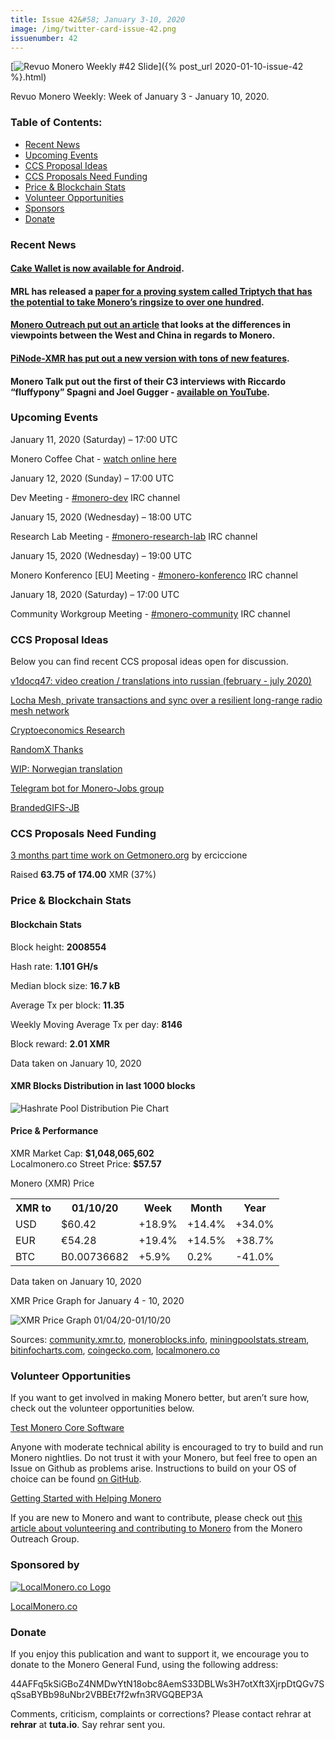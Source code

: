 ```yaml
---
title: Issue 42&#58; January 3-10, 2020
image: /img/twitter-card-issue-42.png
issuenumber: 42
---
```

[<img src="/img/img-issue42.png" alt="Revuo Monero Weekly #42 Slide" class="img-lead">]({% post_url 2020-01-10-issue-42 %}.html)

<p class="text-lead">Revuo Monero Weekly: Week of January 3 - January 10, 2020.</p>
<!--more-->

<h3>Table of Contents:</h3>
<ul class="contents">
    <li><a href="#news">Recent News</a></li>
    <li><a href="#events">Upcoming Events</a></li>
    <li><a href="#ideas">CCS Proposal Ideas</a></li>
    <li><a href="#proposals">CCS Proposals Need Funding</a></li>
    <li><a href="#stats">Price & Blockchain Stats</a></li>
    <li><a href="#volunteer">Volunteer Opportunities</a></li>
    <li><a href="#sponsor">Sponsors</a></li>
    <li><a href="#donate">Donate</a></li>
</ul>

<h3 id="news">Recent News</h3>

<div class="newsbyte">
    <h4><a href="https://play.google.com/store/apps/details?id=com.cakewallet.cake_wallet" target="_blank">Cake Wallet is now available for Android</a>.
    </h4>
</div>

<div class="newsbyte">
    <h4>MRL has released a <a href="https://eprint.iacr.org/2020/018" target="_blank">paper for a proving system called Triptych that has the potential to take Monero’s ringsize to over one hundred</a>.
    </h4>
</div>

<div class="newsbyte">
    <h4><a href="https://www.monerooutreach.org/monero-china-west.php" target="_blank">Monero Outreach put out an article</a> that looks at the differences in viewpoints between the West and China in regards to Monero.
    </h4>
</div>

<div class="newsbyte">
    <h4><a href="https://www.reddit.com/r/Monero/comments/ekvpji/pinodexmr_single_board_computer_plug_and_play/" target="_blank">PiNode-XMR has put out a new version with tons of new features</a>.
    </h4>
</div>

<div class="newsbyte">
    <h4>Monero Talk put out the first of their C3 interviews with Riccardo “fluffypony” Spagni and Joel Gugger - <a href="https://youtu.be/pa0RlyH92Ns" target="_blank">available on YouTube</a>.
    </h4>
</div>

<h3 id="events">Upcoming Events</h3>

<div class="event">
    <p class="date">January 11, 2020 (Saturday) – 17:00 UTC</p>
    <p>Monero Coffee Chat - <a href="https://www.youtube.com/channel/UCKxLNPJeEjPXOke55i5AIXA" target="_blank">watch online here</a></p>
</div>

<div class="event">
    <p class="date" markdown="1">January 12, 2020 (Sunday) – 17:00 UTC</p>
    <p markdown="1">Dev Meeting - <a href="irc://chat.freenode.net/#monero-dev" target="_blank">#monero-dev</a> IRC channel</p>
</div>

<div class="event">
    <p class="date" markdown="1">January 15, 2020 (Wednesday) – 18:00 UTC</p>
    <p markdown="1">Research Lab Meeting - <a href="irc://chat.freenode.net/#monero-research-lab" target="_blank">#monero-research-lab</a> IRC channel</p>
</div>

<div class="event">
    <p class="date" markdown="1">January 15, 2020 (Wednesday) – 19:00 UTC</p>
    <p markdown="1">Monero Konferenco [EU] Meeting - <a href="irc://chat.freenode.net/#monero-konferenco" target="_blank">#monero-konferenco</a> IRC channel</p>
</div>

<div class="event">
    <p class="date" markdown="1">January 18, 2020 (Saturday) – 17:00 UTC</p>
    <p markdown="1">Community Workgroup Meeting - <a href="irc://chat.freenode.net/#monero-community" target="_blank">#monero-community</a> IRC channel</p>
</div>

<h3 id="ideas">CCS Proposal Ideas</h3>

<p>Below you can find recent CCS proposal ideas open for discussion.</p>

<div class="proposal">
<p><a href="https://repo.getmonero.org/monero-project/ccs-proposals/merge_requests/116" target="_blank">v1docq47: video creation / translations into russian (february - july 2020)</a></p>
</div>

<div class="proposal">
<p><a href="https://repo.getmonero.org/monero-project/ccs-proposals/merge_requests/115" target="_blank">Locha Mesh, private transactions and sync over a resilient long-range radio mesh network</a></p>
</div>

<div class="proposal">
<p><a href="https://repo.getmonero.org/monero-project/ccs-proposals/merge_requests/113" target="_blank">Cryptoeconomics Research</a></p>
</div>

<div class="proposal">
<p><a href="https://repo.getmonero.org/monero-project/ccs-proposals/merge_requests/107" target="_blank">RandomX Thanks</a></p>
</div>

<div class="proposal">
<p><a href="https://repo.getmonero.org/monero-project/ccs-proposals/merge_requests/102" target="_blank">WIP: Norwegian translation</a></p>
</div>

<div class="proposal">
<p><a href="https://repo.getmonero.org/monero-project/ccs-proposals/merge_requests/91" target="_blank">Telegram bot for Monero-Jobs group</a></p>
</div>

<div class="proposal">
<p><a href="https://repo.getmonero.org/monero-project/ccs-proposals/merge_requests/88" target="_blank">BrandedGIFS-JB</a></p>
</div>

<h3 id="proposals">CCS Proposals Need Funding</h3>

<div class="proposal">
    <p><a href="https://ccs.getmonero.org/proposals/ErCiccione-website-jan-march.html" target="_blank">3 months part time work on Getmonero.org</a> by erciccione</p>
    <p>Raised <b>63.75 of 174.00</b> XMR (37%)</p>
</div>

<h3 id="stats">Price & Blockchain Stats</h3>

<h4 class="stat">Blockchain Stats</h4>

<div class="bcstats">
    <p>Block height: <b>2008554</b></p>
    <p>Hash rate: <b>1.101 GH/s</b></p>
    <p>Median block size: <b>16.7 kB</b></p>
    <p>Average Tx per block: <b>11.35</b></p>
    <p>Weekly Moving Average Tx per day: <b>8146</b></p>
    <p>Block reward: <b>2.01 XMR</b></p>
</div>
<p class="note">Data taken on January 10, 2020</p>

<h4 class="stat">XMR Blocks Distribution in last 1000 blocks</h4>
<p><img src="/img/hashrate-pool-distribution-0110.png" alt="Hashrate Pool Distribution Pie Chart"/></p>

<h4 class="stat">Price & Performance</h4>

<div class="price-intro">XMR Market Cap: <b>$1,048,065,602</b><br>Localmonero.co Street Price: <b>$57.57</b></div>

<p class="table-title">Monero (XMR) Price</p>
<table class="price-table">
  <tr class="row1">
    <th>XMR to</th>
    <th>01/10/20</th>
    <th>Week</th>
    <th>Month</th>
    <th>Year</th>
  </tr>
  <tr>
    <td data-th="XMR to">USD</td>
    <td data-th="01/10/20">$60.42</td>
    <td data-th="Week" class="green">+18.9%</td>
    <td data-th="Month" class="green">+14.4%</td>
    <td data-th="Year" class="green">+34.0%</td>
  </tr>
  <tr class="row3">
    <td data-th="XMR to">EUR</td>
    <td data-th="01/10/20">€54.28</td>
    <td data-th="Week" class="green">+19.4%</td>
    <td data-th="Month" class="green">+14.5%</td>
    <td data-th="Year" class="green">+38.7%</td>
  </tr>
  <tr>
    <td data-th="XMR to">BTC</td>
    <td data-th="01/10/20">B0.00736682</td>
    <td data-th="Week" class="green">+5.9%</td>
    <td data-th="Month" class="green">0.2%</td>
    <td data-th="Year" class="red">-41.0%</td>
  </tr>
</table>
<p class="note">Data taken on January 10, 2020</p>

<p class="table-title">XMR Price Graph for January 4 - 10, 2020</p>

![XMR Price Graph 01/04/20-01/10/20](/img/weekly-chart-0110.png "XMR Price Graph 01/04/20-01/10/20") 

Sources: <a href="https://community.xmr.to/explorer/mainnet/" target="_blank">community.xmr.to</a>, <a href="https://moneroblocks.info/stats/transaction-stats" target="_blank">moneroblocks.info</a>, <a href="https://miningpoolstats.stream/monero" target="_blank">miningpoolstats.stream</a>, <a href="https://bitinfocharts.com/monero/" target="_blank">bitinfocharts.com</a>, <a href="https://www.coingecko.com/" target="_blank">coingecko.com</a>, <a href="https://localmonero.co/" target="_blank">localmonero.co</a>

<h3 id="volunteer">Volunteer Opportunities</h3>

<p>If you want to get involved in making Monero better, but aren’t sure how, check out the volunteer opportunities below.</p>

<div class="newsbyte">
    <p class="date"><a href="https://github.com/monero-project/monero" target="_blank">Test Monero Core Software</a></p>
    <p>Anyone with moderate technical ability is encouraged to try to build and run Monero nightlies. Do not trust it with your Monero, but feel free to open an Issue on Github as problems arise. Instructions to build on your OS of choice can be found <a href="https://github.com/monero-project/monero#compiling-monero-from-source" target="_blank">on GitHub</a>. </p>
</div>

<div class="newsbyte">
    <p class="date"><a href="https://github.com/monero-project/monero" target="_blank">Getting Started with Helping Monero</a></p>
    <p>If you are new to Monero and want to contribute, please check out <a href="https://www.monerooutreach.org/stories/getting-started-helping-monero.php" target="_blank">this article about volunteering and contributing to Monero</a> from the Monero Outreach Group. </p>
</div>

<h3 id="sponsor">Sponsored by</h3>

<p><a href="https://localmonero.co/" target="_blank"><img src="/img/localmonero-logo.png" alt="LocalMonero.co Logo" class="localmonero"></a></p>

<p class="text-center"><a href="https://localmonero.co/" target="_blank">LocalMonero.co</a></p>

<h3 id="donate">Donate</h3>

<p markdown="1">If you enjoy this publication and want to support it, we encourage you to donate to the Monero General Fund, using the following address:</p>

<p class="address" markdown="1">44AFFq5kSiGBoZ4NMDwYtN18obc8AemS33DBLWs3H7otXft3XjrpDtQGv7SqSsaBYBb98uNbr2VBBEt7f2wfn3RVGQBEP3A</p>

<!--p><a href="monero:44AFFq5kSiGBoZ4NMDwYtN18obc8AemS33DBLWs3H7otXft3XjrpDtQGv7SqSsaBYBb98uNbr2VBBEt7f2wfn3RVGQBEP3A" class="qr"><img src="/img/donate-monero.png"></a></p-->

Comments, criticism, complaints or corrections? Please contact rehrar at **rehrar** at **tuta.io**. Say rehrar sent you.